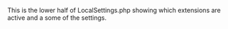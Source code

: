 This is the lower half of LocalSettings.php showing which extensions are active and a some of the settings. 